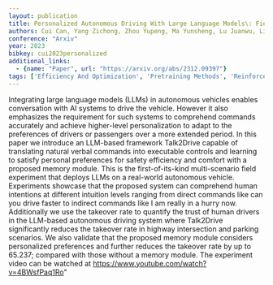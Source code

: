 ```yaml
---
layout: publication
title: Personalized Autonomous Driving With Large Language Models\: Field Experiments
authors: Cui Can, Yang Zichong, Zhou Yupeng, Ma Yunsheng, Lu Juanwu, Li Lingxi, Chen Yaobin, Panchal Jitesh, Wang Ziran
conference: "Arxiv"
year: 2023
bibkey: cui2023personalized
additional_links:
  - {name: "Paper", url: "https://arxiv.org/abs/2312.09397"}
tags: ['Efficiency And Optimization', 'Pretraining Methods', 'Reinforcement Learning', 'Responsible AI', 'Tools']
---
```

Integrating large language models (LLMs) in autonomous vehicles enables conversation with AI systems to drive the vehicle. However it also emphasizes the requirement for such systems to comprehend commands accurately and achieve higher-level personalization to adapt to the preferences of drivers or passengers over a more extended period. In this paper we introduce an LLM-based framework Talk2Drive capable of translating natural verbal commands into executable controls and learning to satisfy personal preferences for safety efficiency and comfort with a proposed memory module. This is the first-of-its-kind multi-scenario field experiment that deploys LLMs on a real-world autonomous vehicle. Experiments showcase that the proposed system can comprehend human intentions at different intuition levels ranging from direct commands like can you drive faster to indirect commands like I am really in a hurry now. Additionally we use the takeover rate to quantify the trust of human drivers in the LLM-based autonomous driving system where Talk2Drive significantly reduces the takeover rate in highway intersection and parking scenarios. We also validate that the proposed memory module considers personalized preferences and further reduces the takeover rate by up to 65.237; compared with those without a memory module. The experiment video can be watched at https://www.youtube.com/watch?v=4BWsfPaq1Ro"
